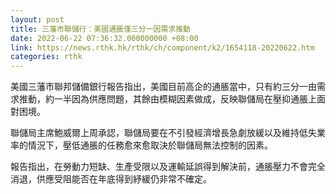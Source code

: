```yaml
---
layout: post
title: 三藩市聯儲行：美國通脹僅三分一因需求推動
date: 2022-06-22 07:36:32.000000000 +08:00
link: https://news.rthk.hk/rthk/ch/component/k2/1654118-20220622.htm
categories: rthk
---
```


美國三藩市聯邦儲備銀行報告指出，美國目前高企的通脹當中，只有約三分一由需求推動，約一半因為供應問題，其餘由模糊因素做成，反映聯儲局在壓抑通脹上面對困境。

聯儲局主席鮑威爾上周承認，聯儲局要在不引發經濟增長急劇放緩以及維持低失業率的情況下，壓低通脹的任務愈來愈取決於聯儲局無法控制的因素。

報告指出，在勞動力短缺、生產受限以及運輸延誤得到解決前，通脹壓力不會完全消退，供應受阻能否在年底得到紓緩仍非常不確定。
